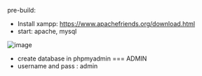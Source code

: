 pre-build:
  - Install xampp: https://www.apachefriends.org/download.html
  - start: apache, mysql
 
 ![image](https://user-images.githubusercontent.com/68022476/169041748-927ea786-f316-415d-ad28-842c9bf9e411.png)
  - create database in phpmyadmin
=== 
ADMIN
  - username and pass : admin
